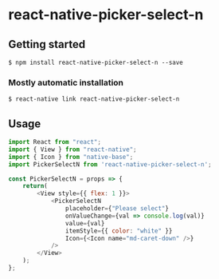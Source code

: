 # react-native-picker-select-n

## Getting started

`$ npm install react-native-picker-select-n --save`

### Mostly automatic installation

`$ react-native link react-native-picker-select-n`

## Usage
```javascript
import React from "react";
import { View } from "react-native";
import { Icon } from "native-base";
import PickerSelectN from 'react-native-picker-select-n';

const PickerSelectN = props => {
    return(
        <View style={{ flex: 1 }}>
            <PickerSelectN
                placeholder={"Please select"}
                onValueChange={val => console.log(val)}
                value={val}
                itemStyle={{ color: "white" }}
                Icon={<Icon name="md-caret-down" />}
            />
        </View>
    );
};

```
